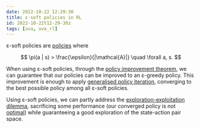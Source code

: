 ```yaml
---
date: 2022-10-22 12:29:30
title: ε-soft policies in RL
id: 2022-10-22t12-29-30z
tags: [uva, uva_rl]
---
```


ε-soft policies are [policies](./2022-10-21t10-19-39z.md) where

$$
\pi(a | s) > \frac{\epsilon}{|\mathcal{A}|} \quad \forall a, s.
$$

When using ε-soft policies, through the
[policy improvement theorem](./2022-10-21t17-34-21z.md), we can guarantee that
our policies can be improved to an ε-greedy policy. This improvement is enough
to apply [generalised policy iteration](./2022-10-21t19-05-11z.md), converging
to the best possible policy among all ε-soft policies.

Using ε-soft policies, we can partly address the
[exploration-exploitation dilemma](./2022-10-20t15-59-00z.md), sacrificing some
performance (our converged policy is not [optimal](./2022-10-21t12-52-19z.md))
while guaranteeing a good exploration of the state-action pair space.
